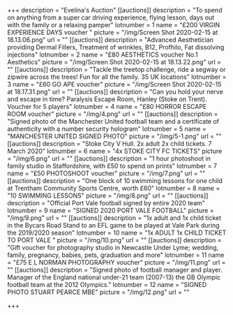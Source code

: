 +++
description = "Evelina's Auction"
[[auctions]]
description = "To spend on anything from a super car driving experience,  flying lesson, days out with the family or a relaxing pamper"
lotnumber = 1
name = "£200 VIRGIN EXPERIENCE DAYS voucher "
picture = "/img/Screen Shot 2020-02-15 at 18.13.06.png"
url = ""
[[auctions]]
description = "Advanced Aesthetician providing Dermal Fillers, Treatment of wrinkles, B12, Profhilo, Fat dissolving injections"
lotnumber = 2
name = "£80 AESTHETICS voucher No.1 Aesthetics"
picture = "/img/Screen Shot 2020-02-15 at 18.13.22.png"
url = ""
[[auctions]]
description = "Tackle the treetop challenge, ride a segway or zipwire across the trees! Fun for all the family. 35 UK locations"
lotnumber = 3
name = "£60 GO APE voucher"
picture = "/img/Screen Shot 2020-02-15 at 18.17.31.png"
url = ""
[[auctions]]
description = "Can you hold your nerve and escape in time? Paralysis  Escape Room, Hanley (Stoke on Trent). Voucher for 5 players"
lotnumber = 4
name = "£80 HORROR ESCAPE ROOM voucher"
picture = "/img/4.png"
url = ""
[[auctions]]
description = "Signed photo of the Manchester United football team and a certificate of authenticity with a number security hologram"
lotnumber = 5
name = "MANCHESTER UNITED SIGNED PHOTO"
picture = "/img/5-1.png"
url = ""
[[auctions]]
description = "Stoke City V Hull. 2x adult 2x child tickets. 7 March 2020"
lotnumber = 6
name = "4x STOKE CITY FC TICKETS"
picture = "/img/6.png"
url = ""
[[auctions]]
description = "1 hour photoshoot in family studio in Staffordshire, with £50 to spend on prints"
lotnumber = 7
name = "£50 PHOTOSHOOT voucher"
picture = "/img/7.png"
url = ""
[[auctions]]
description = "One block of 10 swimming lessons for one child at Trentham Community Sports Centre, worth £60"
lotnumber = 8
name = "10 SWIMMING LESSONS"
picture = "/img/8.png"
url = ""
[[auctions]]
description = "Official Port Vale football signed by entire 2020 team"
lotnumber = 9
name = "SIGNED 2020 PORT VALE FOOTBALL"
picture = "/img/9.png"
url = ""
[[auctions]]
description = "1x adult and 1x child ticket in the Bycars Road Stand to an EFL game to be played at Vale Park during the 2019/2020 season"
lotnumber = 10
name = "1x ADULT 1x CHILD TICKET TO PORT VALE "
picture = "/img/10.png"
url = ""
[[auctions]]
description = "Gift voucher for photography studio in Newcastle Under Lyme; wedding, family, pregnancy, babies, pets, graduation and more"
lotnumber = 11
name = "£75 E L NORMAN PHOTOGRAPHY voucher"
picture = "/img/11.png"
url = ""
[[auctions]]
description = "Signed photo of football manager and player.  Manager of the England national under-21 team (2007-13) the GB Olympic football team at the 2012 Olympics."
lotnumber = 12
name = "SIGNED PHOTO STUART PEARCE MBE"
picture = "/img/12.png"
url = ""

+++
